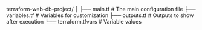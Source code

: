 terraform-web-db-project/
│
├── main.tf              # The main configuration file
├── variables.tf         # Variables for customization
├── outputs.tf           # Outputs to show after execution
└── terraform.tfvars     # Variable values